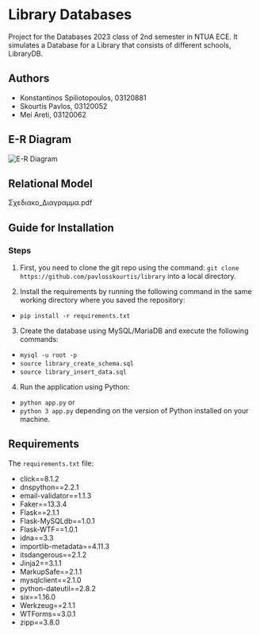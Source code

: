 # Library Databases

Project for the Databases 2023 class of 2nd semester in NTUA ECE. It simulates a Database for a Library that consists of different schools, LibraryDB.

## Authors
- Konstantinos Spiliotopoulos, 03120881
- Skourtis Pavlos, 03120052
- Mei Areti, 03120062

## E-R Diagram

![E-R Diagram](link_to_er_diagram_image)

## Relational Model
Σχεδιακο_Διαγραμμα.pdf

## Guide for Installation

### Steps
1. First, you need to clone the git repo using the command: 
`git clone https://github.com/pavlosskourtis/library`
into a local directory.

2. Install the requirements by running the following command in the same working directory where you saved the repository:
- `pip install -r requirements.txt`

3. Create the database using MySQL/MariaDB and execute the following commands:
- `mysql -u root -p`
- `source library_create_schema.sql`
- `source library_insert_data.sql`

4. Run the application using Python:
- `python app.py`
or
- `python 3 app.py`
depending on the version of Python installed on your machine.

## Requirements

The `requirements.txt` file:

- click==8.1.2
- dnspython==2.2.1
- email-validator==1.1.3
- Faker==13.3.4
- Flask==2.1.1
- Flask-MySQLdb==1.0.1
- Flask-WTF==1.0.1
- idna==3.3
- importlib-metadata==4.11.3
- itsdangerous==2.1.2
- Jinja2==3.1.1
- MarkupSafe==2.1.1
- mysqlclient==2.1.0
- python-dateutil==2.8.2
- six==1.16.0
- Werkzeug==2.1.1
- WTForms==3.0.1
- zipp==3.8.0

